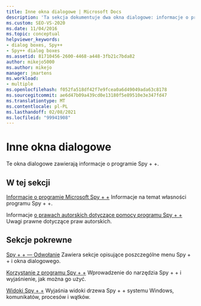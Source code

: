 ```yaml
---
title: Inne okna dialogowe | Microsoft Docs
description: 'Ta sekcja dokumentuje dwa okna dialogowe: informacje o programie Microsoft Spy + + i informacje o prawach autorskich dotyczące pomocy programu Spy + +.'
ms.custom: SEO-VS-2020
ms.date: 11/04/2016
ms.topic: conceptual
helpviewer_keywords:
- dialog boxes, Spy++
- Spy++ dialog boxes
ms.assetid: 81710456-2600-4468-a448-3fb21c7bda82
author: mikejo5000
ms.author: mikejo
manager: jmartens
ms.workload:
- multiple
ms.openlocfilehash: f052fa518df42f7e9fcea0a6d49049ada63c8178
ms.sourcegitcommit: ae6d47b09a439cd0e13180f5e89510e3e347fd47
ms.translationtype: MT
ms.contentlocale: pl-PL
ms.lasthandoff: 02/08/2021
ms.locfileid: "99941908"
---
```

# <a name="other-dialog-boxes"></a>Inne okna dialogowe
Te okna dialogowe zawierają informacje o programie Spy + +.

## <a name="in-this-section"></a>W tej sekcji
 [Informacje o programie Microsoft Spy + +](../debugger/about-microsoft-spy-increment.md) Informacje na temat własności programu Spy + +.

 Informacje [o prawach autorskich dotyczące pomocy programu Spy + +](../debugger/copyright-notice-for-spy-increment-help.md) Uwagi prawne dotyczące praw autorskich.

## <a name="related-sections"></a>Sekcje pokrewne
 [Spy + + — Odwołanie](../debugger/spy-increment-reference.md) Zawiera sekcje opisujące poszczególne menu Spy + + i okna dialogowego.

 [Korzystanie z programu Spy + +](../debugger/using-spy-increment.md) Wprowadzenie do narzędzia Spy + + i wyjaśnienie, jak można go użyć.

 [Widoki Spy + +](../debugger/spy-increment-views.md) Wyjaśnia widoki drzewa Spy + + systemu Windows, komunikatów, procesów i wątków.